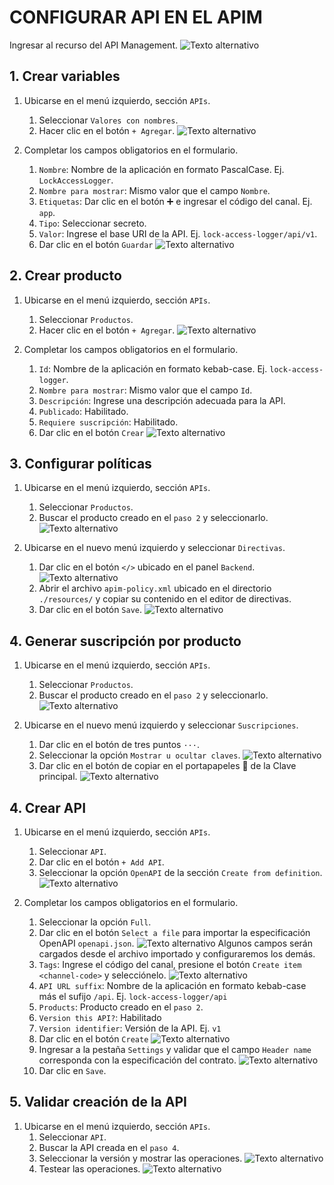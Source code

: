 # CONFIGURAR API EN EL APIM

Ingresar al recurso del API Management.
![Texto alternativo](./images/01_select-apm-resource.jpg)

## 1. Crear variables
1. Ubicarse en el menú izquierdo, sección `APIs`.
   1. Seleccionar `Valores con nombres`.
   2. Hacer clic en el botón `+ Agregar`.
   ![Texto alternativo](./images/02_values-with-name.jpg)

2. Completar los campos obligatorios en el formulario.
   1. `Nombre`: Nombre de la aplicación en formato PascalCase. Ej. `LockAccessLogger`.
   2. `Nombre para mostrar`: Mismo valor que el campo `Nombre`.
   3. `Etiquetas`: Dar clic en el botón ➕ e ingresar el código del canal. Ej. `app`.
   4. `Tipo`: Seleccionar secreto.
   5. `Valor`: Ingrese el base URI de la API. Ej. `lock-access-logger/api/v1`.
   6. Dar clic en el botón `Guardar`
   ![Texto alternativo](./images/03_form-to-add-value-with-name.jpg)

## 2. Crear producto
1. Ubicarse en el menú izquierdo, sección `APIs`.
   1. Seleccionar `Productos`.
   2. Hacer clic en el botón `+ Agregar`.
   ![Texto alternativo](./images/04_products.jpg)

2. Completar los campos obligatorios en el formulario.
   1. `Id`: Nombre de la aplicación en formato kebab-case. Ej. `lock-access-logger`.
   2. `Nombre para mostrar`: Mismo valor que el campo `Id`.
   3. `Descripción`: Ingrese una descripción adecuada para la API.
   4. `Publicado`: Habilitado.
   5. `Requiere suscripción`: Habilitado.
   6. Dar clic en el botón `Crear`
   ![Texto alternativo](./images/05_add-product.jpg)

## 3. Configurar políticas
1. Ubicarse en el menú izquierdo, sección `APIs`.
   1. Seleccionar `Productos`.
   2. Buscar el producto creado en el `paso 2` y seleccionarlo.
   ![Texto alternativo](./images/06_search-product.jpg)

2. Ubicarse en el nuevo menú izquierdo y seleccionar `Directivas`.
   1. Dar clic en el botón `</>` ubicado en el panel `Backend`.
   ![Texto alternativo](./images/07_product-directives.jpg)
   2. Abrir el archivo `apim-policy.xml` ubicado en el directorio `./resources/` y copiar su contenido en el editor de directivas.
   3. Dar clic en el botón `Save`.
   ![Texto alternativo](./images/08_directives-editor.jpg)

## 4. Generar suscripción por producto
1. Ubicarse en el menú izquierdo, sección `APIs`.
   1. Seleccionar `Productos`.
   2. Buscar el producto creado en el `paso 2` y seleccionarlo.
   ![Texto alternativo](./images/06_search-product.jpg)

2. Ubicarse en el nuevo menú izquierdo y seleccionar `Suscripciones`.
   1. Dar clic en el botón de tres puntos `···`.
   2. Seleccionar la opción `Mostrar u ocultar claves`.
   ![Texto alternativo](./images/09_subscriptions.jpg)
   3. Dar clic en el botón de copiar en el portapapeles 📄 de la Clave principal.
   ![Texto alternativo](./images/10_show-subscription.jpg)

## 4. Crear API
1. Ubicarse en el menú izquierdo, sección `APIs`.
   1. Seleccionar `API`.
   2. Dar clic en el botón `+ Add API`.
   3. Seleccionar la opción `OpenAPI` de la sección `Create from definition`.
   ![Texto alternativo](./images/11_openAPI.jpg)

2. Completar los campos obligatorios en el formulario.
   1. Seleccionar la opción `Full`.
   2. Dar clic en el botón `Select a file` para importar la especificación OpenAPI `openapi.json`.
   ![Texto alternativo](./images/12_select-openAPI.jpg)
   Algunos campos serán cargados desde el archivo importado y configuraremos los demás.
   3. `Tags`: Ingrese el código del canal, presione el botón `Create item <channel-code>` y selecciónelo.
   ![Texto alternativo](./images/13_select_tag.jpg)
   4. `API URL suffix`: Nombre de la aplicación en formato kebab-case más el sufijo `/api`. Ej. `lock-access-logger/api`
   5. `Products`: Producto creado en el `paso 2`.
   6. `Version this API?`: Habilitado
   7. `Version identifier`: Versión de la API. Ej. `v1`
   8. Dar clic en el botón `Create`
   ![Texto alternativo](./images/14_create-api.jpg)
   9. Ingresar a la pestaña `Settings` y validar que el campo `Header name` corresponda con la especificación del contrato.
   ![Texto alternativo](./images/15_header-name.jpg)
   10. Dar clic en `Save`.

## 5. Validar creación de la API
1. Ubicarse en el menú izquierdo, sección `APIs`.
   1. Seleccionar `API`.
   2. Buscar la API creada en el `paso 4`.
   3. Seleccionar la versión y mostrar las operaciones.
   ![Texto alternativo](./images/16_api-created.jpg)
   4. Testear las operaciones.
   ![Texto alternativo](./images/17_test-api.jpg)
